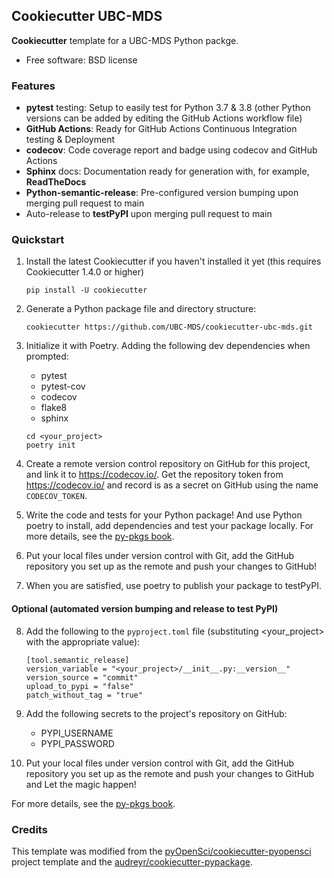 ## Cookiecutter UBC-MDS

**Cookiecutter** template for a UBC-MDS Python packge.
-  Free software: BSD license

### Features

-  **pytest** testing: Setup to easily test for Python 3.7 & 3.8 (other Python versions can be added by editing the GitHub Actions workflow file)
-  **GitHub Actions**: Ready for GitHub Actions Continuous Integration testing & Deployment
-  **codecov**: Code coverage report and badge using codecov and GitHub Actions
-  **Sphinx** docs: Documentation ready for generation with, for
   example, **ReadTheDocs**
-  **Python-semantic-release**: Pre-configured version bumping upon merging pull request to main
-  Auto-release to **testPyPI** upon merging pull request to main

### Quickstart

1. Install the latest Cookiecutter if you haven't installed it yet (this
requires Cookiecutter 1.4.0 or higher)

   ```
   pip install -U cookiecutter
   ```

2. Generate a Python package file and directory structure:
   ```
   cookiecutter https://github.com/UBC-MDS/cookiecutter-ubc-mds.git
   ```

3. Initialize it with Poetry. Adding the following dev dependencies when prompted:
   - pytest
   - pytest-cov
   - codecov
   - flake8
   - sphinx

   ```
   cd <your_project>
   poetry init
   ```

4. Create a remote version control repository on GitHub for this project, and link it to <https://codecov.io/>. Get the repository token from <https://codecov.io/> and record is as a secret on GitHub using the name `CODECOV_TOKEN`.
    
5. Write the code and tests for your Python package! And use Python poetry to install, add dependencies and test your package locally. For more details, see the [py-pkgs book](https://ubc-mds.github.io/py-pkgs/).

6. Put your local files under version control with Git, add the GitHub repository you set up as the remote and push your changes to GitHub! 

7. When you are satisfied, use poetry to publish your package to testPyPI.


#### Optional (automated version bumping and release to test PyPI)

8. Add the following to the `pyproject.toml` file (substituting <your_project> with the appropriate value):
   ```
   [tool.semantic_release]
   version_variable = "<your_project>/__init__.py:__version__"
   version_source = "commit"
   upload_to_pypi = "false"
   patch_without_tag = "true"
   ```

9. Add the following secrets to the project's repository on GitHub:
   - PYPI_USERNAME
   - PYPI_PASSWORD

10. Put your local files under version control with Git, add the GitHub repository you set up as the remote and push your changes to GitHub and Let the magic happen!

For more details, see the [py-pkgs book](https://ubc-mds.github.io/py-pkgs/).

### Credits

This template was modified from the [pyOpenSci/cookiecutter-pyopensci](https://github.com/pyOpenSci/cookiecutter-pyopensci) project template and the [audreyr/cookiecutter-pypackage](https://github.com/audreyr/cookiecutter-pypackage).
